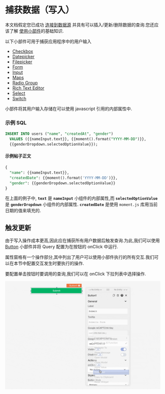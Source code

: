 # 捕获数据（写入）

本文档假定您已成功 [连接到数据源](https://docs.appsmith.com/core-concepts/connecting-to-data-sources) 并具有可以插入/更新/删除数据的查询.您还应该了解 [使用小部件](https://github.com/appsmithorg/appsmith-docs/blob/v1.4/core-concepts/data-access-and-binding/capturing-data-write/broken-reference/README.md)的基础知识.

以下小部件可用于捕获应用程序中的用户输入

* [Checkbox](https://docs.appsmith.com/reference/widgets/checkbox)
* [Datepicker](https://docs.appsmith.com/reference/widgets/datepicker)
* [Filepicker](https://docs.appsmith.com/reference/widgets/filepicker)
* [Form](https://docs.appsmith.com/reference/widgets/form)
* [Input](https://docs.appsmith.com/reference/widgets/input)
* [Maps](https://docs.appsmith.com/reference/widgets/maps)
* [Radio Group](https://docs.appsmith.com/reference/widgets/radio-group)
* [Rich Text Editor](https://docs.appsmith.com/reference/widgets/rich-text-editor)
* [Select](https://docs.appsmith.com/reference/widgets/dropdown-1)
* [Switch](https://docs.appsmith.com/reference/widgets/switch)

小部件将其用户输入存储在可以使用 javascript 引用的内部属性中.

### 示例 SQL <a href="#e7-a4-ba-e4-be-8b-sql" id="e7-a4-ba-e4-be-8b-sql"></a>

```sql
INSERT INTO users ("name", "createdAt", "gender")
  VALUES ({{nameInput.text}}, {{moment().format("YYYY-MM-DD")}}, 
  {{genderDropdown.selectedOptionValue}});
```

#### **示例帖子正文**

```sql
{
  "name": {{nameInput.text}},
  "createdDate": {{moment().format('YYYY-MM-DD')}},
  "gender": {{genderDropdown.selectedOptionValue}}
}
```

在上面的例子中, **`text`** 是 **`nameInput`** 小组件的内部属性,而 **`selectedOptionValue`** 是 **`genderDropdown`** 小组件的内部属性. **`createdDate`** 是使用 `moment.js` 库用当前日期的值来填充的.

## 触发更新 <a href="#e8-a7-a6-e5-8f-91-e6-9b-b4-e6-96-b0" id="e8-a7-a6-e5-8f-91-e6-9b-b4-e6-96-b0"></a>

由于写入操作成本更高,因此应在捕获所有用户数据后触发查询.为此,我们可以使用 [Button](https://file+.vscode-resource.vscode-cdn.net/Users/fengqiong/Desktop/widget-reference/button/) 小部件并将 Query 配置为在按钮的 onClick 中运行.

属性窗格有一个操作部分,其中列出了用户可以使用小部件执行的所有交互.我们可以在本节中配置交互发生时要执行的操作.

要配置单击按钮时要调用的查询,我们可以在 onClick 下拉列表中选择操作.

![](../.gitbook/assets/捕获数据（写入）-图1.gif)
